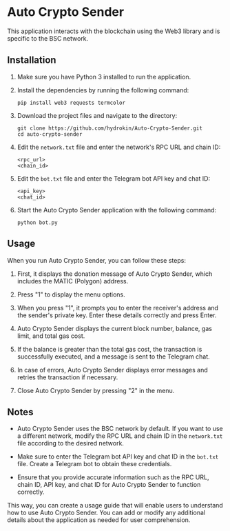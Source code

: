 

# Auto Crypto Sender

This application interacts with the blockchain using the Web3 library and is specific to the BSC network.

## Installation

1. Make sure you have Python 3 installed to run the application.

2. Install the dependencies by running the following command:

   ```shell
   pip install web3 requests termcolor
   ```

3. Download the project files and navigate to the directory:

   ```shell
   git clone https://github.com/hydrokin/Auto-Crypto-Sender.git
   cd auto-crypto-sender
   ```

4. Edit the `network.txt` file and enter the network's RPC URL and chain ID:

   ```plaintext
   <rpc_url>
   <chain_id>
   ```

5. Edit the `bot.txt` file and enter the Telegram bot API key and chat ID:

   ```plaintext
   <api_key>
   <chat_id>
   ```

6. Start the Auto Crypto Sender application with the following command:

   ```shell
   python bot.py
   ```

## Usage

When you run Auto Crypto Sender, you can follow these steps:

1. First, it displays the donation message of Auto Crypto Sender, which includes the MATIC (Polygon) address.

2. Press "1" to display the menu options.

3. When you press "1", it prompts you to enter the receiver's address and the sender's private key. Enter these details correctly and press Enter.

4. Auto Crypto Sender displays the current block number, balance, gas limit, and total gas cost.

5. If the balance is greater than the total gas cost, the transaction is successfully executed, and a message is sent to the Telegram chat.

6. In case of errors, Auto Crypto Sender displays error messages and retries the transaction if necessary.

7. Close Auto Crypto Sender by pressing "2" in the menu.

## Notes

- Auto Crypto Sender uses the BSC network by default. If you want to use a different network, modify the RPC URL and chain ID in the `network.txt` file according to the desired network.

- Make sure to enter the Telegram bot API key and chat ID in the `bot.txt` file. Create a Telegram bot to obtain these credentials.

- Ensure that you provide accurate information such as the RPC URL, chain ID, API key, and chat ID for Auto Crypto Sender to function correctly.

This way, you can create a usage guide that will enable users to understand how to use Auto Crypto Sender. You can add or modify any additional details about the application as needed for user comprehension.
